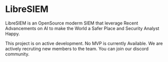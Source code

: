 # LibreSIEM

LibreSIEM is an OpenSource moderm SIEM that leverage Recent Advancements on AI to make the World a Safer Place and Security Analyst Happy.

This project is on active development. No MVP is currently Available.
We are actively recruting new members to the team.  You can join our discord community.


